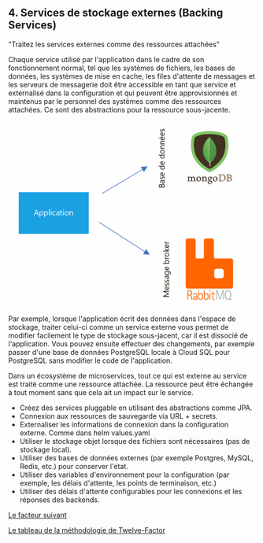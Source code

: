 ## 4. Services de stockage externes (Backing Services)

"Traitez les services externes comme des ressources attachées"

Chaque service utilisé par l'application dans le cadre de son fonctionnement normal, tel que les systèmes de fichiers, les bases de données, les systèmes de mise en cache, les files d'attente de messages et les serveurs de messagerie doit être accessible en tant que service et externalisé dans la configuration et qui peuvent être approvisionnés et maintenus par le personnel des systèmes comme des ressources attachées. Ce sont des abstractions pour la ressource sous-jacente. 

![](../images/stockage.png)

Par exemple, lorsque l'application écrit des données dans l'espace de stockage, traiter celui-ci comme un service externe vous permet de modifier facilement le type de stockage sous-jacent, car il est dissocié de l'application. Vous pouvez ensuite effectuer des changements, par exemple passer d'une base de données PostgreSQL locale à Cloud SQL pour PostgreSQL sans modifier le code de l'application.

Dans un écosystème de microservices, tout ce qui est externe au service est traité comme une ressource attachée. La ressource peut être échangée à tout moment sans que cela ait un impact sur le service.

- Créez des services pluggable en utilisant des abstractions comme JPA.
- Connexion aux ressources de sauvegarde via URL + secrets. 
- Externaliser les informations de connexion dans la configuration externe. Comme dans helm values.yaml
- Utiliser le stockage objet lorsque des fichiers sont nécessaires (pas de stockage local).
- Utiliser des bases de données externes (par exemple Postgres, MySQL, Redis, etc.) pour conserver l'état.
- Utiliser des variables d'environnement pour la configuration (par exemple, les délais d'attente, les points de terminaison, etc.)
- Utiliser des délais d'attente configurables pour les connexions et les réponses des backends.


[Le facteur suivant](./cicd.md)

[Le tableau de la méthodologie de Twelve-Factor](../README.md)